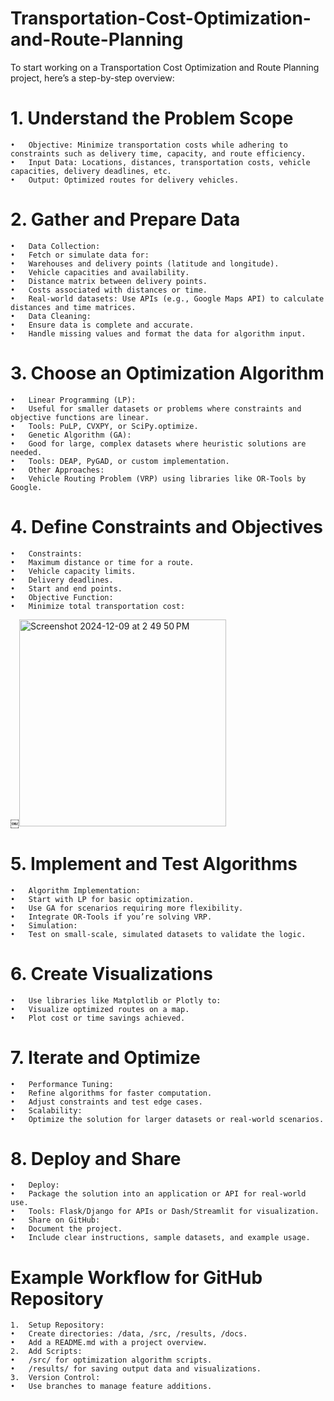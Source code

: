 # Transportation-Cost-Optimization-and-Route-Planning

To start working on a Transportation Cost Optimization and Route Planning project, here’s a step-by-step overview:

# 1. Understand the Problem Scope
	•	Objective: Minimize transportation costs while adhering to constraints such as delivery time, capacity, and route efficiency.
	•	Input Data: Locations, distances, transportation costs, vehicle capacities, delivery deadlines, etc.
	•	Output: Optimized routes for delivery vehicles.

# 2. Gather and Prepare Data
	•	Data Collection:
	•	Fetch or simulate data for:
	•	Warehouses and delivery points (latitude and longitude).
	•	Vehicle capacities and availability.
	•	Distance matrix between delivery points.
	•	Costs associated with distances or time.
	•	Real-world datasets: Use APIs (e.g., Google Maps API) to calculate distances and time matrices.
	•	Data Cleaning:
	•	Ensure data is complete and accurate.
	•	Handle missing values and format the data for algorithm input.

# 3. Choose an Optimization Algorithm
	•	Linear Programming (LP):
	•	Useful for smaller datasets or problems where constraints and objective functions are linear.
	•	Tools: PuLP, CVXPY, or SciPy.optimize.
	•	Genetic Algorithm (GA):
	•	Good for large, complex datasets where heuristic solutions are needed.
	•	Tools: DEAP, PyGAD, or custom implementation.
	•	Other Approaches:
	•	Vehicle Routing Problem (VRP) using libraries like OR-Tools by Google.

# 4. Define Constraints and Objectives
	•	Constraints:
	•	Maximum distance or time for a route.
	•	Vehicle capacity limits.
	•	Delivery deadlines.
	•	Start and end points.
	•	Objective Function:
	•	Minimize total transportation cost:
￼<img width="331" alt="Screenshot 2024-12-09 at 2 49 50 PM" src="https://github.com/user-attachments/assets/1e22facf-0a87-422e-9e35-d5e625a366b9">


# 5. Implement and Test Algorithms
	•	Algorithm Implementation:
	•	Start with LP for basic optimization.
	•	Use GA for scenarios requiring more flexibility.
	•	Integrate OR-Tools if you’re solving VRP.
	•	Simulation:
	•	Test on small-scale, simulated datasets to validate the logic.

# 6. Create Visualizations
	•	Use libraries like Matplotlib or Plotly to:
	•	Visualize optimized routes on a map.
	•	Plot cost or time savings achieved.

# 7. Iterate and Optimize
	•	Performance Tuning:
	•	Refine algorithms for faster computation.
	•	Adjust constraints and test edge cases.
	•	Scalability:
	•	Optimize the solution for larger datasets or real-world scenarios.

# 8. Deploy and Share
	•	Deploy:
	•	Package the solution into an application or API for real-world use.
	•	Tools: Flask/Django for APIs or Dash/Streamlit for visualization.
	•	Share on GitHub:
	•	Document the project.
	•	Include clear instructions, sample datasets, and example usage.

# Example Workflow for GitHub Repository
	1.	Setup Repository:
	•	Create directories: /data, /src, /results, /docs.
	•	Add a README.md with a project overview.
	2.	Add Scripts:
	•	/src/ for optimization algorithm scripts.
	•	/results/ for saving output data and visualizations.
	3.	Version Control:
	•	Use branches to manage feature additions.

